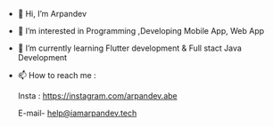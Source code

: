- 👋 Hi, I’m Arpandev
- 👀 I’m interested in Programming ,Developing Mobile App, Web App
- 🌱 I’m currently learning Flutter development & Full stact Java Development 
- 📫 How to reach me :

   Insta : https://instagram.com/arpandev.abe

   E-mail- help@iamarpandev.tech





